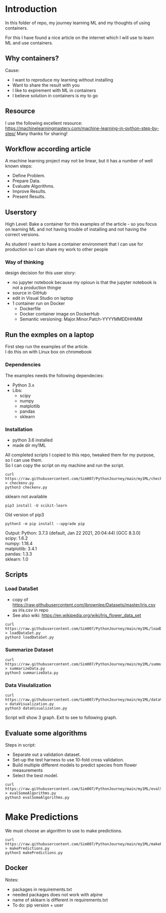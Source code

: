 # Introduction
In this folder of repo, my journey learning ML and my thoughts of using containers.  

For this I have found a nice article on the internet which I will use to learn ML and use containers.

## Why containers?
Cause:
- I want to reproduce my learning without installing
- Want to share the result with you
- I like to expirement with ML in containers
- I believe solution in containers is my to go  

## Resource
I use the following excellent resource:  
https://machinelearningmastery.com/machine-learning-in-python-step-by-step/ 
Many thanks for sharing!

## Workflow according article
A machine learning project may not be linear, but it has a number of well known steps:  

- Define Problem.
- Prepare Data.
- Evaluate Algorithms.
- Improve Results.
- Present Results.

## Userstory
High Level: Bake a container for this examples of the article - so you focus on learning ML and not having trouble of installing and not having the correct versions. 

As student I want to have a container environment that I can use for production so I can share my work to other people

### Way of thinking
design decision for this user story:
- no jupyter notebook because my opioun is that the jupyter notebook is not a production thingie
- source in GitHub
- edit in Visual Studio on laptop
- 1 container run on Docker
  - Dockerfile
  - Docker container image on DockerHub
  - Semantic versioning: Major.Minor.Patch-YYYYMMDDHHMM

## Run the exmples on a laptop

First step run the examples of the article.   
I do this on with Linux box on chromebook  

### Dependencies
The examples needs the following dependecies:
- Python 3.x
- Libs:  
  - scipy
  - numpy
  - matplotlib
  - pandas
  - sklearn  

### Installation
- python 3.6 installed
- made dir my1ML

All completed scripts I copied to this repo, tweaked them for my purpose, so I can use them.  
So I can copy the script on my machine and run the script.

```
curl https://raw.githubusercontent.com/Sim007/PythonJourney/main/my1ML/checkenv.py > checkenv.py  
python3 checkenv.py
```
sklearn not available
```
pip3 install -U scikit-learn
```
Old version of pip3
```
python3 -m pip install --upgrade pip
```
Output:
Python: 3.7.3 (default, Jan 22 2021, 20:04:44) 
[GCC 8.3.0]  
scipy: 1.6.2  
numpy: 1.18.4  
matplotlib: 3.4.1  
pandas: 1.3.3  
sklearn: 1.0  

## Scripts

### Load DataSet
- copy of https://raw.githubusercontent.com/jbrownlee/Datasets/master/iris.csv as iris.csv in repo  
- See also wiki: https://en.wikipedia.org/wiki/Iris_flower_data_set   

```
curl https://raw.githubusercontent.com/Sim007/PythonJourney/main/my1ML/loadDataSet.py > loadDataSet.py
python3 loadDataSet.py
```

### Summarize Dataset
```
curl https://raw.githubusercontent.com/Sim007/PythonJourney/main/my1ML/summarizeData.py > summarizeData.py
python3 summarizeData.py
```

### Data Visulalization
```
curl https://raw.githubusercontent.com/Sim007/PythonJourney/main/my1ML/dataVisualization.py > dataVisualization.py
python3 dataVisualization.py
```
Script will show 3 graph. Exit to see to following graph.

## Evaluate some algorithms
Steps in script:

- Separate out a validation dataset.
- Set-up the test harness to use 10-fold cross validation.
- Build multiple different models to predict species from flower measurements
- Select the best model.

```
curl https://raw.githubusercontent.com/Sim007/PythonJourney/main/my1ML/evalSomeAlgorithms.py > evalSomeAlgorithms.py
python3 evalSomeAlgorithms.py
```

# Make Predictions
We must choose an algorithm to use to make predictions.  

```
curl https://raw.githubusercontent.com/Sim007/PythonJourney/main/my1ML/makePredictions.py > makePredictions.py
python3 makePredictions.py
```

## Docker

Notes:
- packages in requirements.txt
- needed packages does not work with alpine
- name of sklearn is different in requirements.txt
- To do: pip version + user



